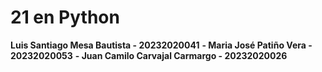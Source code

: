 # 21 en Python
__Luis Santiago Mesa Bautista - 20232020041__
__- Maria José Patiño Vera - 20232020053__
__- Juan Camilo Carvajal Carmargo - 20232020026__
